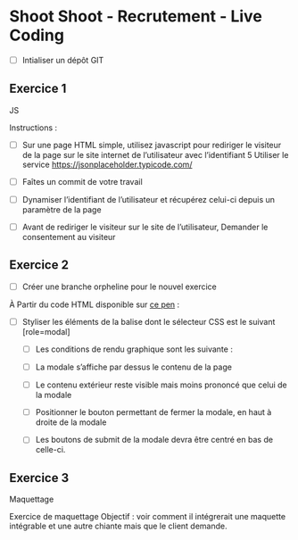 # Shoot Shoot - Recrutement - Live Coding


- [ ] Intialiser un dépôt GIT

## Exercice 1

JS

Instructions : 
 - [ ] Sur une page HTML simple, utilisez javascript pour rediriger le visiteur de la page sur le site internet de l’utilisateur avec l’identifiant 5 Utiliser le service https://jsonplaceholder.typicode.com/
 - [ ] Faîtes un commit de votre travail
 - [ ] Dynamiser l’identifiant de l’utilisateur et récupérez celui-ci depuis un paramètre de la page
 - [ ] Avant de rediriger le visiteur sur le site de l’utilisateur, Demander le consentement au visiteur


## Exercice 2 

- [ ] Créer une branche orpheline pour le nouvel exercice

À Partir du code HTML disponible sur [ce pen](https://codepen.io/thi3rry/pen/rNYVJpB) : 
- [ ] Styliser les éléments de la balise dont le sélecteur CSS est le suivant [role=modal]
  - [ ] Les conditions de rendu graphique sont les suivante : 
  - [ ] La modale s’affiche par dessus le contenu de la page
  - [ ] Le contenu extérieur reste visible mais moins prononcé que celui de la modale
  - [ ] Positionner le bouton permettant de fermer la modale, en haut à droite de la modale
  - [ ] Les boutons de submit de la modale devra être centré en bas de celle-ci.


## Exercice 3

Maquettage

Exercice de maquettage 
Objectif : voir comment il intégrerait une maquette intégrable et une autre chiante mais que le client demande.
